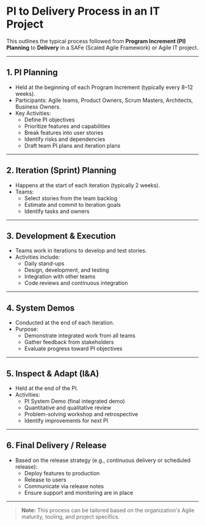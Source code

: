# PI to Delivery Process in an IT Project

This outlines the typical process followed from **Program Increment (PI) Planning** to **Delivery** in a SAFe (Scaled Agile Framework) or Agile IT project.

---

## 1. PI Planning

- Held at the beginning of each Program Increment (typically every 8–12 weeks).
- Participants: Agile teams, Product Owners, Scrum Masters, Architects, Business Owners.
- Key Activities:
  - Define PI objectives
  - Prioritize features and capabilities
  - Break features into user stories
  - Identify risks and dependencies
  - Draft team PI plans and iteration plans

---

## 2. Iteration (Sprint) Planning

- Happens at the start of each iteration (typically 2 weeks).
- Teams:
  - Select stories from the team backlog
  - Estimate and commit to iteration goals
  - Identify tasks and owners

---

## 3. Development & Execution

- Teams work in iterations to develop and test stories.
- Activities include:
  - Daily stand-ups
  - Design, development, and testing
  - Integration with other teams
  - Code reviews and continuous integration

---

## 4. System Demos

- Conducted at the end of each iteration.
- Purpose:
  - Demonstrate integrated work from all teams
  - Gather feedback from stakeholders
  - Evaluate progress toward PI objectives

---

## 5. Inspect & Adapt (I&A)

- Held at the end of the PI.
- Activities:
  - PI System Demo (final integrated demo)
  - Quantitative and qualitative review
  - Problem-solving workshop and retrospective
  - Identify improvements for next PI

---

## 6. Final Delivery / Release

- Based on the release strategy (e.g., continuous delivery or scheduled release):
  - Deploy features to production
  - Release to users
  - Communicate via release notes
  - Ensure support and monitoring are in place

---

> **Note:** This process can be tailored based on the organization's Agile maturity, tooling, and project specifics.
